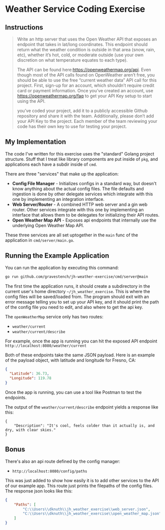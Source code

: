 # Weather Service Coding Exercise

## Instructions
> Write an http server that uses the Open Weather API that exposes an endpoint that takes in lat/long
coordinates. This endpoint should return what the weather condition is outside in that area (snow, rain,
etc), whether it’s hot, cold, or moderate outside (use your own discretion on what temperature equates to
each type).
> 
> The API can be found here:https://openweathermap.org/api. Even though most of the API calls found on
OpenWeather aren’t free, you should be able to use the free “current weather data” API call for this
project. First, sign-up for an account, which shouldn’t require credit card or payment information. Once
you’ve created an account, use https://openweathermap.org/faq to get your API Key setup to start using
the API.
>
> you’ve coded your project, add it to a publicly accessible Github repository and share it
with the team. Additionally, please don’t add your API Key to the project. Each member of the
team reviewing your code has their own key to use for testing your project.

## My Implementation
The code I've written for this exercise uses the "standard"
Golang project structure. Stuff that I treat like library 
components are put inside of `pkg`, and applications each
have a subdir inside of `cmd`.

There are three "services" that make up the application:
* **Config File Manager** - Initializes configs in a standard way, but doesn't know anything about the actual config files. The file defaults and ingestion is done by other delegate services which integrate with this one by implementing an integration interface.
* **Web Server/Router** - A combined HTTP web server and a gin web router. Other services integrate with this one by implementing an interface that allows them to be delegates for initializing their API routes.
* **Open Weather Map API** - Exposes api endpoints that internally use the underlying Open Weather Map API.

These three services are all set uptogether in the `main` func of the 
application in `cmd/server/main.go`. 

## Running the Example Application

You can run the application by executing this command:
```bash
go run github.com/gravestench/jh-weather-exercise/cmd/server@main
```

The first time the application runs, it should create a subdirectory in the current user's 
home directory `~/jh_weather_exercise`. This is where the config files will be saved/loaded from.
The program should exit with an error message telling you to set up your API key, and it should 
print the path of the config file you need to edit, and also where to get the api key.

The `openWeatherMap` service only has two routes:
* `weather/current`
* `weather/current/describe`

For example, once the app is running you can hit the exposed API endpoint `http://localhost:8080/weather/current`

Both of these endpoints take the same JSON payload. Here is an example of the payload object, with 
latitude and longitude for Fresno, CA:
```json
{
  "Latitude": 36.73,
  "Longitude": 119.78
}
```

Once the app is running, you can use a tool like Postman to test the endpoints.

The output of the `weather/current/describe` endpoint yields a response like this:
```text
{
    "Description": "It's cool, feels colder than it actually is, and dry, with clear skies."
}
```

## Bonus
There's also an api route defined by the config manager:
* `http://localhost:8080/config/paths`

This was just added to show how easily it is to add other services to the API of our example app. 
This route just prints the filepaths of the config files. The response json looks like this:
```json
{
    "Paths": [
        "C:\\Users\\dknuth\\jh_weather_exercise\\web_server.json",
        "C:\\Users\\dknuth\\jh_weather_exercise\\open_weather_map.json"
    ]
}
```